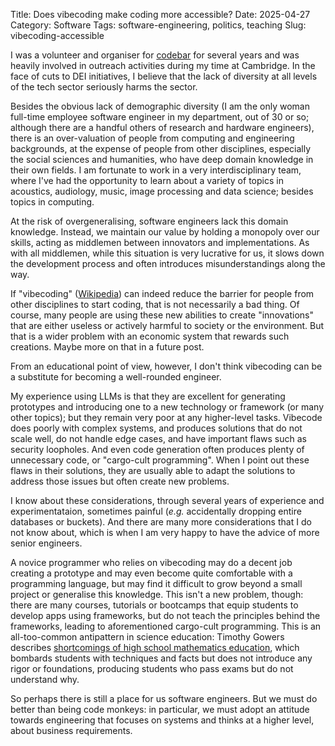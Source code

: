 Title: Does vibecoding make coding more accessible?
Date: 2025-04-27
Category: Software
Tags: software-engineering, politics, teaching
Slug: vibecoding-accessible

I was a volunteer and organiser for [codebar](https://codebar.io/) for
several years and was heavily involved in outreach activities during my
time at Cambridge. In the face of cuts to DEI initiatives, I believe
that the lack of diversity at all levels of the tech sector seriously
harms the sector.

Besides the obvious lack of demographic diversity (I am the only woman
full-time employee software engineer in my department, out of 30 or so;
although there are a handful others of research and hardware engineers),
there is an over-valuation of people from computing and engineering
backgrounds, at the expense of people from other disciplines, especially
the social sciences and humanities, who have deep domain knowledge in
their own fields.  I am fortunate to work in a very interdisciplinary
team, where I've had the opportunity to learn about a variety of topics
in acoustics, audiology, music, image processing and data science;
besides topics in computing.

At the risk of overgeneralising, software engineers lack this domain
knowledge. Instead, we maintain our value by holding a monopoly over our
skills, acting as middlemen between innovators and implementations.
As with all middlemen, while this situation is very lucrative for us, it
slows down the development process and often introduces
misunderstandings along the way.

If "vibecoding" ([Wikipedia](https://en.wikipedia.org/wiki/Vibe_coding))
can indeed reduce the barrier for people from other disciplines to start
coding, that is not necessarily a bad thing.  Of course, many people are
using these new abilities to create "innovations" that are either
useless or actively harmful to society or the environment. But that is a
wider problem with an economic system that rewards such creations. Maybe
more on that in a future post.

From an educational point of view, however, I don't think vibecoding can
be a substitute for becoming a well-rounded engineer.

My experience using LLMs is that they are excellent for generating
prototypes and introducing one to a new technology or framework (or many
other topics); but they remain very poor at any higher-level tasks.
Vibecode does poorly with complex systems, and produces solutions that
do not scale well, do not handle edge cases, and have important flaws
such as security loopholes. And even code generation often produces
plenty of unnecessary code, or "cargo-cult programming".  When I point
out these flaws in their solutions, they are usually able to adapt the
solutions to address those issues but often create new problems.

I know about these considerations, through several years of experience
and experimentataion, sometimes painful (_e.g._ accidentally dropping
entire databases or buckets). And there are many more considerations
that I do not know about, which is when I am very happy to have the
advice of more senior engineers.

A novice programmer who relies on vibecoding may do a decent job
creating a prototype and may even become quite comfortable with a
programming language, but may find it difficult to grow beyond a small
project or generalise this knowledge. This isn't a new problem, though:
there are many courses, tutorials or bootcamps that equip students to
develop apps using frameworks, but do not teach the principles behind
the frameworks, leading to aforementioned cargo-cult programming.  This
is an all-too-common antipattern in science education: Timothy Gowers
describes [shortcomings of high school mathematics
education](https://gowers.wordpress.com/2012/11/20/what-maths-a-level-doesnt-necessarily-give-you/),
which bombards students with techniques and facts but does not introduce
any rigor or foundations, producing students who pass exams but do not
understand why.

So perhaps there is still a place for us software engineers. But we must
do better than being code monkeys: in particular, we must adopt an
attitude towards engineering that focuses on systems and thinks at a
higher level, about business requirements.
